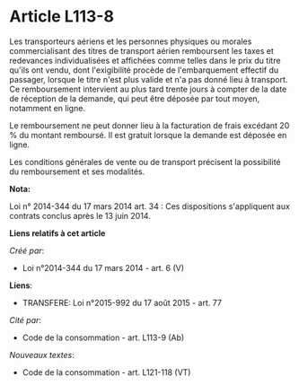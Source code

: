 # Article L113-8

Les transporteurs aériens et les personnes physiques ou morales commercialisant des titres de transport aérien remboursent
les taxes et redevances individualisées et affichées comme telles dans le prix du titre qu'ils ont vendu, dont l'exigibilité
procède de l'embarquement effectif du passager, lorsque le titre n'est plus valide et n'a pas donné lieu à transport. Ce
remboursement intervient au plus tard trente jours à compter de la date de réception de la demande, qui peut être déposée par
tout moyen, notamment en ligne. 

Le remboursement ne peut donner lieu à la facturation de frais excédant 20 % du montant remboursé. Il est gratuit lorsque la
demande est déposée en ligne. 

Les conditions générales de vente ou de transport précisent la possibilité du remboursement et ses modalités.

**Nota:**

Loi n° 2014-344 du 17 mars 2014 art. 34 : Ces dispositions s'appliquent aux contrats conclus après le 13 juin 2014.

**Liens relatifs à cet article**

_Créé par_:

  - Loi n°2014-344 du 17 mars 2014 - art. 6 (V)

**Liens**:

  - TRANSFERE: Loi n°2015-992 du 17 août 2015 - art. 77

_Cité par_:

  - Code de la consommation - art. L113-9 (Ab)

_Nouveaux textes_:

  - Code de la consommation - art. L121-118 (VT)
